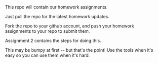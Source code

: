 This repo will contain our homework assignments.

Just pull the repo for the latest homework updates.

Fork the repo to your github account, and push your homework assignments to your repo to submit them.

Assignment 2 contains the steps for doing this.

This may be bumpy at first -- but that's the point! Use the tools when it's easy so you can use them when it's hard.
